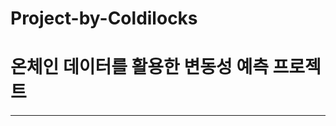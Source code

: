 # Project-by-Coldilocks
# 온체인 데이터를 활용한 변동성 예측 프로젝트
------------------------------------------------------
